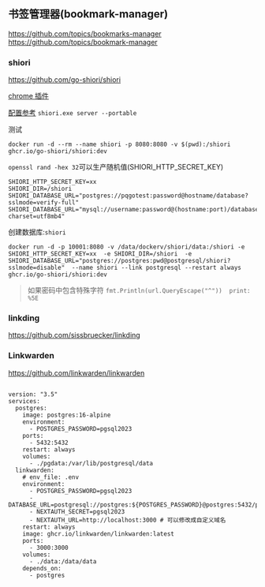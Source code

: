## 书签管理器(bookmark-manager)

https://github.com/topics/bookmarks-manager
https://github.com/topics/bookmark-manager

### shiori
https://github.com/go-shiori/shiori

[chrome 插件](https://github.com/go-shiori/shiori-web-ext)

[配置参考](https://github.com/go-shiori/shiori/blob/master/docs/Configuration.md)
`shiori.exe server --portable`

测试
```
docker run -d --rm --name shiori -p 8080:8080 -v $(pwd):/shiori ghcr.io/go-shiori/shiori:dev
```
`openssl rand -hex 32`可以生产随机值(SHIORI_HTTP_SECRET_KEY)
```
SHIORI_HTTP_SECRET_KEY=xx
SHIORI_DIR=/shiori
SHIORI_DATABASE_URL="postgres://pqgotest:password@hostname/database?sslmode=verify-full"
SHIORI_DATABASE_URL="mysql://username:password@(hostname:port)/database?charset=utf8mb4"
```

创建数据库:`shiori`
```
docker run -d -p 10001:8080 -v /data/dockerv/shiori/data:/shiori -e SHIORI_HTTP_SECRET_KEY=xx  -e SHIORI_DIR=/shiori  -e SHIORI_DATABASE_URL="postgres://postgres:pwd@postgresql/shiori?sslmode=disable"  --name shiori --link postgresql --restart always ghcr.io/go-shiori/shiori:dev
```

> 如果密码中包含特殊字符 `fmt.Println(url.QueryEscape("^"))  print: %5E`

### linkding
https://github.com/sissbruecker/linkding
### Linkwarden
https://github.com/linkwarden/linkwarden

```

version: "3.5"
services:
  postgres:
    image: postgres:16-alpine
    environment:
      - POSTGRES_PASSWORD=pgsql2023
    ports:
      - 5432:5432
    restart: always
    volumes:
      - ./pgdata:/var/lib/postgresql/data
  linkwarden:
    # env_file: .env
    environment:
      - POSTGRES_PASSWORD=pgsql2023
      - DATABASE_URL=postgresql://postgres:${POSTGRES_PASSWORD}@postgres:5432/postgres
      - NEXTAUTH_SECRET=pgsql2023
      - NEXTAUTH_URL=http://localhost:3000 # 可以修改成自定义域名
    restart: always
    image: ghcr.io/linkwarden/linkwarden:latest
    ports:
      - 3000:3000
    volumes:
      - ./data:/data/data
    depends_on:
      - postgres

```